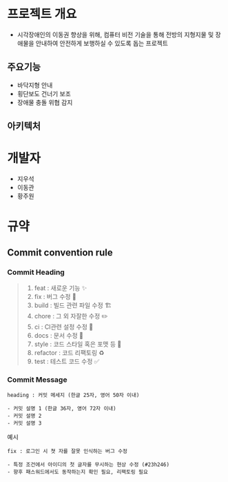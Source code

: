 # 프로젝트 개요
- 시각장애인의 이동권 향상을 위해, 컴퓨터 비전 기술을 통해 전방의 지형지물 및 장애물을 안내하여 안전하게 보행하실 수 있도록 돕는 프로젝트

## 주요기능
- 바닥지형 안내
- 횡단보도 건너기 보조
- 장애물 충돌 위협 감지

## 아키텍처

# 개발자
- 지우석
- 이동관
- 황주원

# 규약

## Commit convention rule

### Commit Heading

> 1. feat : 새로운 기능 ✨
> 2. fix : 버그 수정 🐛
> 3. build : 빌드 관련 파일 수정 🏗️
> 4. chore : 그 외 자잘한 수정 ✏️
> 5. ci : CI관련 설정 수정 👷
> 6. docs : 문서 수정 📝
> 7. style : 코드 스타일 혹은 포맷 등 💄
> 8. refactor :  코드 리팩토링 ♻️
> 9. test : 테스트 코드 수정 ✅

### Commit Message

```
heading : 커밋 메세지 (한글 25자, 영어 50자 이내)

- 커밋 설명 1 (한글 36자, 영어 72자 이내)
- 커밋 설명 2
- 커밋 설명 3
```

예시
```
fix : 로그인 시 쳣 자를 잘못 인식하는 버그 수정

- 특정 조건에서 아이디의 첫 글자를 무시하는 현상 수정 (#23h246)
- 향후 패스워드에서도 동작하는지 확인 필요, 리팩토링 필요
```